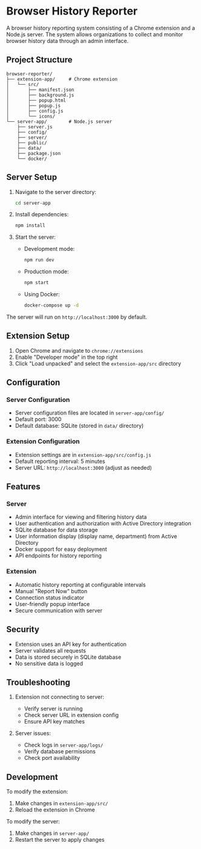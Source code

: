 # Browser History Reporter

A browser history reporting system consisting of a Chrome extension and a Node.js server. The system allows organizations to collect and monitor browser history data through an admin interface.

## Project Structure

```
browser-reporter/
├── extension-app/     # Chrome extension
│   └── src/
│       ├── manifest.json
│       ├── background.js
│       ├── popup.html
│       ├── popup.js
│       ├── config.js
│       └── icons/
└── server-app/        # Node.js server
    ├── server.js
    ├── config/
    ├── server/
    ├── public/
    ├── data/
    ├── package.json
    └── docker/
```

## Server Setup

1. Navigate to the server directory:
   ```bash
   cd server-app
   ```

2. Install dependencies:
   ```bash
   npm install
   ```

3. Start the server:
   - Development mode:
     ```bash
     npm run dev
     ```
   - Production mode:
     ```bash
     npm start
     ```
   - Using Docker:
     ```bash
     docker-compose up -d
     ```

The server will run on `http://localhost:3000` by default.

## Extension Setup

1. Open Chrome and navigate to `chrome://extensions`
2. Enable "Developer mode" in the top right
3. Click "Load unpacked" and select the `extension-app/src` directory

## Configuration

### Server Configuration
- Server configuration files are located in `server-app/config/`
- Default port: 3000
- Default database: SQLite (stored in `data/` directory)

### Extension Configuration
- Extension settings are in `extension-app/src/config.js`
- Default reporting interval: 5 minutes
- Server URL: `http://localhost:3000` (adjust as needed)

## Features

### Server
- Admin interface for viewing and filtering history data
- User authentication and authorization with Active Directory integration
- SQLite database for data storage
- User information display (display name, department) from Active Directory
- Docker support for easy deployment
- API endpoints for history reporting

### Extension
- Automatic history reporting at configurable intervals
- Manual "Report Now" button
- Connection status indicator
- User-friendly popup interface
- Secure communication with server

## Security

- Extension uses an API key for authentication
- Server validates all requests
- Data is stored securely in SQLite database
- No sensitive data is logged

## Troubleshooting

1. Extension not connecting to server:
   - Verify server is running
   - Check server URL in extension config
   - Ensure API key matches

2. Server issues:
   - Check logs in `server-app/logs/`
   - Verify database permissions
   - Check port availability

## Development

To modify the extension:
1. Make changes in `extension-app/src/`
2. Reload the extension in Chrome

To modify the server:
1. Make changes in `server-app/`
2. Restart the server to apply changes 
